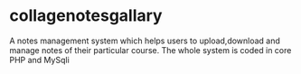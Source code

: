 # collagenotesgallary
A notes management system which helps users to upload,download and manage notes of their particular course. The whole system is coded in core PHP and MySqli
